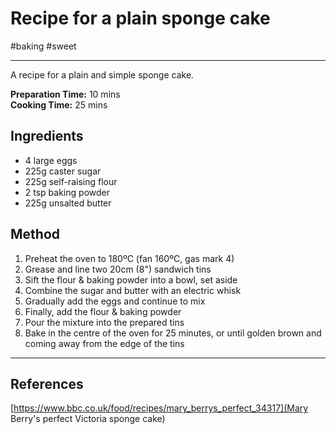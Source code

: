 # Recipe for a plain sponge cake

#baking #sweet 

-----

A recipe for a plain and simple sponge cake.

**Preparation Time:** 10 mins  
**Cooking Time:** 25 mins

## Ingredients

- 4 large eggs
- 225g caster sugar
- 225g self-raising flour
- 2 tsp baking powder
- 225g unsalted butter

## Method

1. Preheat the oven to 180ºC (fan 160ºC, gas mark 4)
2. Grease and line two 20cm (8") sandwich tins
3. Sift the flour & baking powder into a bowl, set aside
4. Combine the sugar and butter with an electric whisk
5. Gradually add the eggs and continue to mix
6. Finally, add the flour & baking powder
7. Pour the mixture into the prepared tins
8. Bake in the centre of the oven for 25 minutes, or until golden brown and coming away from the edge of the tins

-----
## References

[https://www.bbc.co.uk/food/recipes/mary_berrys_perfect_34317](Mary Berry's perfect Victoria sponge cake)

